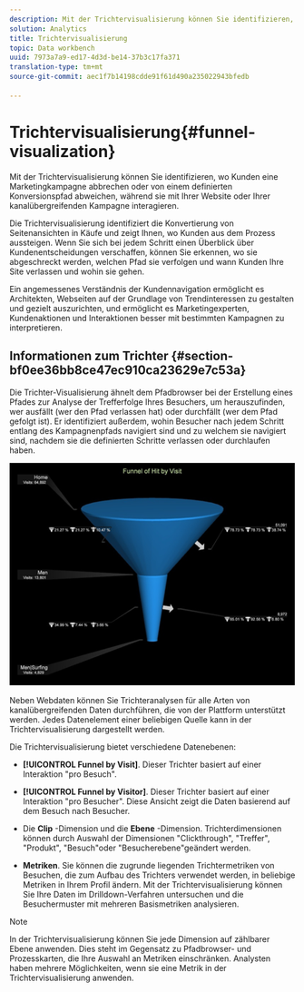 ```yaml
---
description: Mit der Trichtervisualisierung können Sie identifizieren, wo Kunden eine Marketingkampagne abbrechen oder von einem definierten Konversionspfad abweichen, während sie mit Ihrer Website oder Ihrer kanalübergreifenden Kampagne interagieren.
solution: Analytics
title: Trichtervisualisierung
topic: Data workbench
uuid: 7973a7a9-ed17-4d3d-be14-37b3c17fa371
translation-type: tm+mt
source-git-commit: aec1f7b14198cdde91f61d490a235022943bfedb

---
```



# Trichtervisualisierung{#funnel-visualization}

Mit der Trichtervisualisierung können Sie identifizieren, wo Kunden eine Marketingkampagne abbrechen oder von einem definierten Konversionspfad abweichen, während sie mit Ihrer Website oder Ihrer kanalübergreifenden Kampagne interagieren.

Die Trichtervisualisierung identifiziert die Konvertierung von Seitenansichten in Käufe und zeigt Ihnen, wo Kunden aus dem Prozess aussteigen. Wenn Sie sich bei jedem Schritt einen Überblick über Kundenentscheidungen verschaffen, können Sie erkennen, wo sie abgeschreckt werden, welchen Pfad sie verfolgen und wann Kunden Ihre Site verlassen und wohin sie gehen.

Ein angemessenes Verständnis der Kundennavigation ermöglicht es Architekten, Webseiten auf der Grundlage von Trendinteressen zu gestalten und gezielt auszurichten, und ermöglicht es Marketingexperten, Kundenaktionen und Interaktionen besser mit bestimmten Kampagnen zu interpretieren.

## Informationen zum Trichter {#section-bf0ee36bb8ce47ec910ca23629e7c53a}

Die Trichter-Visualisierung ähnelt dem Pfadbrowser bei der Erstellung eines Pfades zur Analyse der Trefferfolge Ihres Besuchers, um herauszufinden, wer ausfällt (wer den Pfad verlassen hat) oder durchfällt (wer dem Pfad gefolgt ist). Er identifiziert außerdem, wohin Besucher nach jedem Schritt entlang des Kampagnenpfads navigiert sind und zu welchem sie navigiert sind, nachdem sie die definierten Schritte verlassen oder durchlaufen haben.

![](assets/funnel_visualization_capture_min.png)

Neben Webdaten können Sie Trichteranalysen für alle Arten von kanalübergreifenden Daten durchführen, die von der Plattform unterstützt werden. Jedes Datenelement einer beliebigen Quelle kann in der Trichtervisualisierung dargestellt werden.

Die Trichtervisualisierung bietet verschiedene Datenebenen:

* **[!UICONTROL Funnel by Visit]**. Dieser Trichter basiert auf einer Interaktion &quot;pro Besuch&quot;.
* **[!UICONTROL Funnel by Visitor]**. Dieser Trichter basiert auf einer Interaktion &quot;pro Besucher&quot;. Diese Ansicht zeigt die Daten basierend auf dem Besuch nach Besucher.
* Die **Clip** -Dimension und die **Ebene** -Dimension. Trichterdimensionen können durch Auswahl der Dimensionen &quot;Clickthrough&quot;, &quot;Treffer&quot;, &quot;Produkt&quot;, &quot;Besuch&quot;oder &quot;Besucherebene&quot;geändert werden.

* **Metriken**. Sie können die zugrunde liegenden Trichtermetriken von Besuchen, die zum Aufbau des Trichters verwendet werden, in beliebige Metriken in Ihrem Profil ändern. Mit der Trichtervisualisierung können Sie Ihre Daten im Drilldown-Verfahren untersuchen und die Besuchermuster mit mehreren Basismetriken analysieren.

>[!NOTE]
>
>In der Trichtervisualisierung können Sie jede Dimension auf zählbarer Ebene anwenden. Dies steht im Gegensatz zu Pfadbrowser- und Prozesskarten, die Ihre Auswahl an Metriken einschränken. Analysten haben mehrere Möglichkeiten, wenn sie eine Metrik in der Trichtervisualisierung anwenden.

